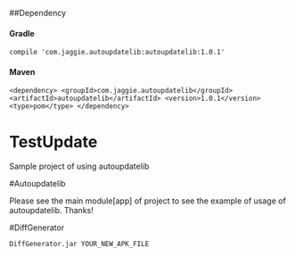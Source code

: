 
##Dependency

#### Gradle

``compile 'com.jaggie.autoupdatelib:autoupdatelib:1.0.1'``

#### Maven

``<dependency>
  <groupId>com.jaggie.autoupdatelib</groupId>
  <artifactId>autoupdatelib</artifactId>
  <version>1.0.1</version>
  <type>pom</type>
</dependency>``


# TestUpdate

Sample project of using autoupdatelib



#Autoupdatelib



Please see the main module[app] of project to see the example of usage of autoupdatelib.
Thanks!



#DiffGenerator

``DiffGenerator.jar YOUR_NEW_APK_FILE``

